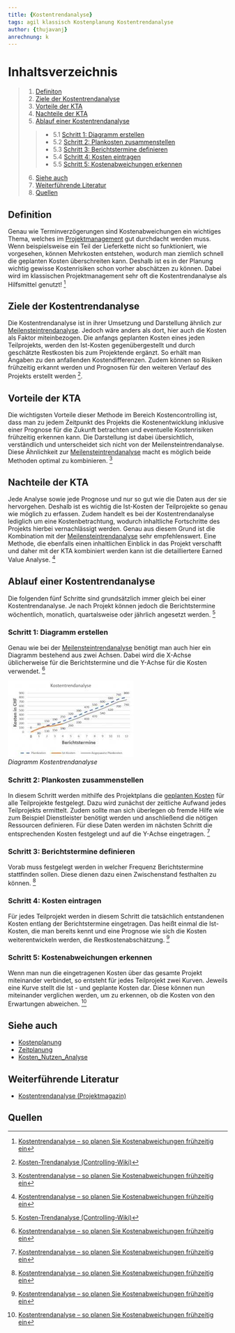 ```yaml
---
title: {Kostentrendanalyse}
tags: agil klassisch Kostenplanung Kostentrendanalyse 
author: {thujavanj}
anrechnung: k 
---
```

# Inhaltsverzeichnis 
>1. [Definiton](https://github.com/thujavanj/ManagingProjectsSuccessfully.github.io/blob/main/kb/Kosten_Trend_Analyse.md#definition)  
>2. [Ziele der Kostentrendanalyse](https://github.com/thujavanj/ManagingProjectsSuccessfully.github.io/blob/main/kb/Kosten_Trend_Analyse.md#ziele-der-kostentrendanalyse)   
>3. [Vorteile der KTA](https://github.com/thujavanj/ManagingProjectsSuccessfully.github.io/blob/main/kb/Kosten_Trend_Analyse.md#vorteile-der-kta)   
>4. [Nachteile der KTA](https://github.com/thujavanj/ManagingProjectsSuccessfully.github.io/blob/main/kb/Kosten_Trend_Analyse.md#nachteile-der-kta)  
>5. [Ablauf einer Kostentrendanalyse](https://github.com/thujavanj/ManagingProjectsSuccessfully.github.io/blob/main/kb/Kosten_Trend_Analyse.md#ablauf-einer-kostentrendanalyse)  
  >>* 5.1  [Schritt 1: Diagramm erstellen](https://github.com/thujavanj/ManagingProjectsSuccessfully.github.io/blob/main/kb/Kosten_Trend_Analyse.md#schritt-1-diagramm-erstellen)  
  >>* 5.2  [Schritt 2: Plankosten zusammenstellen](https://github.com/thujavanj/ManagingProjectsSuccessfully.github.io/blob/main/kb/Kosten_Trend_Analyse.md#schritt-2-plankosten-zusammenstellen)  
  >>* 5.3  [Schritt 3: Berichtstermine definieren](https://github.com/thujavanj/ManagingProjectsSuccessfully.github.io/blob/main/kb/Kosten_Trend_Analyse.md#schritt-3-berichtstermine-definieren)  
  >>* 5.4  [Schritt 4: Kosten eintragen](https://github.com/thujavanj/ManagingProjectsSuccessfully.github.io/blob/main/kb/Kosten_Trend_Analyse.md#schritt-4-kosten-eintragen)   
  >>* 5.5  [Schritt 5: Kostenabweichungen erkennen](https://github.com/thujavanj/ManagingProjectsSuccessfully.github.io/blob/main/kb/Kosten_Trend_Analyse.md#schritt-5-kostenabweichungen-erkennen)   
>6. [Siehe auch](https://github.com/thujavanj/ManagingProjectsSuccessfully.github.io/blob/main/kb/Kosten_Trend_Analyse.md#siehe-auch)  
>7. [Weiterführende Literatur](https://github.com/thujavanj/ManagingProjectsSuccessfully.github.io/blob/main/kb/Kosten_Trend_Analyse.md#weiterf%C3%BChrende-literatur)  
>8. [Quellen](https://github.com/thujavanj/ManagingProjectsSuccessfully.github.io/blob/main/kb/Kosten_Trend_Analyse.md#quellen)


## Definition 
Genau wie Terminverzögerungen sind Kostenabweichungen ein wichtiges Thema, welches im [Projektmanagement](https://github.com/FCN478/ManagingProjectsSuccessfully.github.io/blob/main/kb/Projektmanagement.md) gut durchdacht werden muss. Wenn beispielsweise ein Teil der Lieferkette nicht so funktioniert, wie vorgesehen, können Mehrkosten entstehen, wodurch man ziemlich schnell die geplanten Kosten überschreiten kann. Deshalb ist es in der Planung wichtig gewisse Kostenrisiken schon vorher abschätzen zu können. Dabei wird im klassischen Projektmanagement sehr oft die Kostentrendanalyse als Hilfsmittel genutzt! [^1]

## Ziele der Kostentrendanalyse 
Die Kostentrendanalyse ist in ihrer Umsetzung und Darstellung ähnlich zur [Meilensteintrendanalyse](https://github.com/CatPec/ManagingProjectsSuccessfully.github.io/blob/main/kb/Meilensteintrendanalyse.md). Jedoch wäre anders als dort, hier auch die Kosten als Faktor miteinbezogen. Die anfangs geplanten Kosten eines jeden Teilprojekts, werden den Ist-Kosten gegenübergestellt und durch geschätzte Restkosten bis zum Projektende ergänzt. So erhält man Angaben zu den anfallenden Kostendifferenzen. Zudem können so Risiken frühzeitig erkannt werden und Prognosen für den weiteren Verlauf des Projekts erstellt werden [^2]. 

## Vorteile der KTA
Die wichtigsten Vorteile dieser Methode im Bereich Kostencontrolling ist, dass man zu jedem Zeitpunkt des Projekts die Kostenentwicklung inklusive einer Prognose für die Zukunft betrachten und eventuelle Kostenrisiken frühzeitig erkennen kann. Die Darstellung ist dabei übersichtlich, verständlich und unterscheidet sich nicht von der Meilensteintrendanalyse. Diese Ähnlichkeit zur [Meilensteintrendanalyse](https://github.com/CatPec/ManagingProjectsSuccessfully.github.io/blob/main/kb/Meilensteintrendanalyse.md) macht es möglich beide Methoden optimal zu kombinieren. [^1]

## Nachteile der KTA
Jede Analyse sowie jede Prognose und nur so gut wie die Daten aus der sie hervorgehen. Deshalb ist es wichtig die Ist-Kosten der Teilprojekte so genau wie möglich zu erfassen. Zudem handelt es bei der Kostentrendanalyse lediglich um eine Kostenbetrachtung, wodurch inhaltliche Fortschritte des Projekts hierbei vernachlässigt werden. Genau aus diesem Grund ist die Kombination mit der [Meilensteintrendanalyse](https://github.com/CatPec/ManagingProjectsSuccessfully.github.io/blob/main/kb/Meilensteintrendanalyse.md) sehr empfehlenswert. Eine Methode, die ebenfalls einen inhaltlichen Einblick in das Projekt verschafft und daher mit der KTA kombiniert werden kann ist die detailliertere Earned Value Analyse. [^1]

## Ablauf einer Kostentrendanalyse
Die folgenden fünf Schritte sind grundsätzlich immer gleich bei einer Kostentrendanalyse. Je nach Projekt können jedoch die Berichtstermine wöchentlich, monatlich, quartalsweise oder jährlich angesetzt werden. [^2]

### Schritt 1: Diagramm erstellen 
Genau wie bei der [Meilensteintrendanalyse](https://github.com/CatPec/ManagingProjectsSuccessfully.github.io/blob/main/kb/Meilensteintrendanalyse.md) benötigt man auch hier ein Diagramm bestehend aus zwei Achsen. Dabei wird die X-Achse üblicherweise für die Berichtstermine und die Y-Achse für die Kosten verwendet. [^1]


![Beispielabbildung](Kosten_Trend_Analyse/Download.jpeg)  
*Diagramm Kostentrendanalyse*

### Schritt 2: Plankosten zusammenstellen 
In diesem Schritt werden mithilfe des Projektplans die [geplanten Kosten](https://github.com/seposer/ManagingProjectsSuccessfully.github.io/blob/main/kb/Kostenplanung.md) für alle Teilprojekte festgelegt. Dazu wird zunächst der zeitliche Aufwand jedes Teilprojekts ermittelt. Zudem sollte man sich überlegen ob fremde Hilfe wie zum Beispiel Dienstleister benötigt werden und anschließend die nötigen Ressourcen definieren. Für diese Daten werden im nächsten Schritt die entsprechenden Kosten festgelegt und auf die Y-Achse eingetragen. [^1]

### Schritt 3: Berichtstermine definieren 
Vorab muss festgelegt werden in welcher Frequenz Berichtstermine stattfinden sollen. Diese dienen dazu einen Zwischenstand festhalten zu können. [^1]

### Schritt 4: Kosten eintragen 
Für jedes Teilprojekt werden in diesem Schritt die tatsächlich entstandenen Kosten entlang der Berichtstermine eingetragen. Das heißt einmal die Ist-Kosten, die man bereits kennt und eine Prognose wie sich die Kosten weiterentwickeln werden, die Restkostenabschätzung. [^1]

### Schritt 5: Kostenabweichungen erkennen 
Wenn man nun die eingetragenen Kosten über das gesamte Projekt miteinander verbindet, so entsteht für jedes Teilprojekt zwei Kurven. Jeweils eine Kurve stellt die Ist - und geplante Kosten dar. Diese können nun miteinander verglichen werden, um zu erkennen, ob die Kosten von den Erwartungen abweichen. [^1]

## Siehe auch
* [Kostenplanung](https://github.com/ManagingProjectsSuccessfully/ManagingProjectsSuccessfully.github.io/blob/main/kb/Kostenplanung.md)
* [Zeitplanung](https://github.com/ManagingProjectsSuccessfully/ManagingProjectsSuccessfully.github.io/blob/main/kb/Zeitplanung.md)
* [Kosten_Nutzen_Analyse](https://github.com/Maximilian219/ManagingProjectsSuccessfully.github.io/blob/main/kb/Kosten_Nutzen_Analyse.md)

## Weiterführende Literatur
* [Kostentrendanalyse (Projektmagazin)](https://www.projektmagazin.de/methoden/kostentrendanalyse)

## Quellen

[^1]: [Kostentrendanalyse – so planen Sie Kostenabweichungen frühzeitig ein](https://www.management-circle.de/blog/kostentrendanalyse/)
[^2]: [Kosten-Trendanalyse (Controlling-Wiki)](https://wiki.hslu.ch/controlling/Kosten-Trendanalyse#Ziele)

